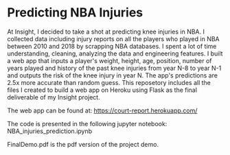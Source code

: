 # Predicting NBA Injuries 

At Insight, I decided to take a shot at predicting knee injuries in NBA. I collected data including injury reports on all the players who played in NBA between 2010 and 2018 by scrapping NBA databases. I spent a lot of time understanding, cleaning, analyzing the data and engineering features. I built a web app that inputs a player's weight, height, age, position, number of years played and history of the past knee injuries from year N-8 to year N-1 and outputs the risk of the knee injury in year N. The app's predictions are 2.5x more accurate than random guess. This reposetory includes all the files I created to build a web app on Heroku using Flask as the final deliverable of my Insight project.

The web app can be found at: https://court-report.herokuapp.com/

The code is presented in the following jupyter notebook: NBA_injuries_prediction.ipynb 

FinalDemo.pdf is the pdf version of the project demo.  
